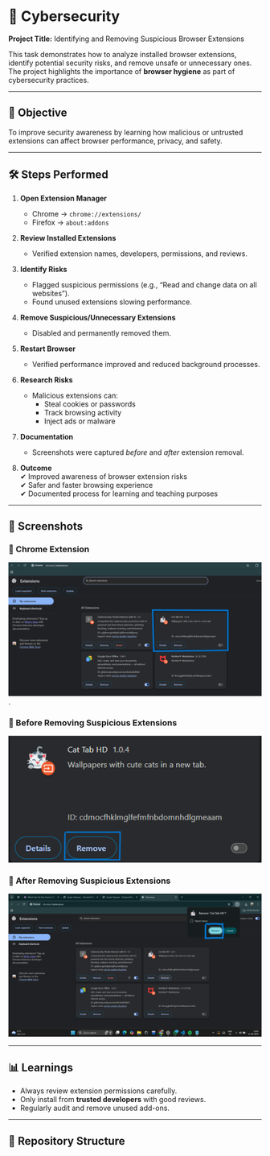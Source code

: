 # 🚀 Cybersecurity
**Project Title:** Identifying and Removing Suspicious Browser Extensions  

This task demonstrates how to analyze installed browser extensions, identify potential security risks, and remove unsafe or unnecessary ones. The project highlights the importance of **browser hygiene** as part of cybersecurity practices.  

---

## 🎯 Objective
To improve security awareness by learning how malicious or untrusted extensions can affect browser performance, privacy, and safety.

---

## 🛠 Steps Performed
1. **Open Extension Manager**  
   - Chrome → `chrome://extensions/`  
   - Firefox → `about:addons`  

2. **Review Installed Extensions**  
   - Verified extension names, developers, permissions, and reviews.  

3. **Identify Risks**  
   - Flagged suspicious permissions (e.g., “Read and change data on all websites”).  
   - Found unused extensions slowing performance.  

4. **Remove Suspicious/Unnecessary Extensions**  
   - Disabled and permanently removed them.  

5. **Restart Browser**  
   - Verified performance improved and reduced background processes.  

6. **Research Risks**  
   - Malicious extensions can:  
     - Steal cookies or passwords  
     - Track browsing activity  
     - Inject ads or malware  

7. **Documentation**  
   - Screenshots were captured *before* and *after* extension removal.  

8. **Outcome**  
   ✔ Improved awareness of browser extension risks  
   ✔ Safer and faster browsing experience  
   ✔ Documented process for learning and teaching purposes  

---

## 📸 Screenshots
### 🔹 Chrome Extension
![Chrome Extension ](s.png).

### 🔹 Before Removing Suspicious Extensions
![Before](s1.png)

### 🔹 After Removing Suspicious Extensions
![After](s2.png)

---

## 📊 Learnings
- Always review extension permissions carefully.  
- Only install from **trusted developers** with good reviews.  
- Regularly audit and remove unused add-ons.  

---

## 📂 Repository Structure
